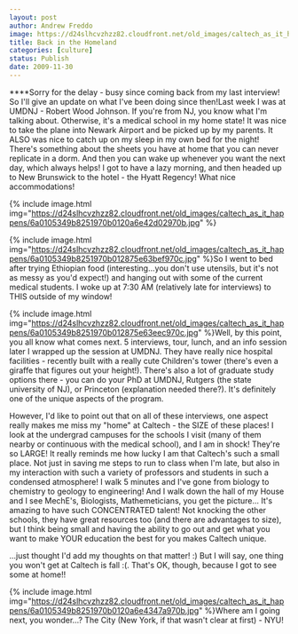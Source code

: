 ```yaml
---
layout: post
author: Andrew Freddo
image: https://d24slhcvzhzz82.cloudfront.net/old_images/caltech_as_it_happens/6a0105349b8251970b012875e63cac970c.jpg
title: Back in the Homeland
categories: [culture]
status: Publish
date: 2009-11-30
---
```


****Sorry for the delay - busy since coming back from my last interview! So I'll give an update on what I've been doing since then!Last week I was at UMDNJ - Robert Wood Johnson. If you're from NJ, you know what I'm talking about. Otherwise, it's a medical school in my home state! It was nice to take the plane into Newark Airport and be picked up by my parents. It ALSO was nice to catch up on my sleep in my own bed for the night! There's something about the sheets you have at home that you can never replicate in a dorm. And then you can wake up whenever you want the next day, which always helps! I got to have a lazy morning, and then headed up to New Brunswick to the hotel - the Hyatt Regency! What nice accommodations!


{% include image.html img="https://d24slhcvzhzz82.cloudfront.net/old_images/caltech_as_it_happens/6a0105349b8251970b0120a6e42d02970b.jpg" %}

{% include image.html img="https://d24slhcvzhzz82.cloudfront.net/old_images/caltech_as_it_happens/6a0105349b8251970b012875e63bef970c.jpg" %}So I went to bed after trying Ethiopian food (interesting...you don't use utensils, but it's not as messy as you'd expect!) and hanging out with some of the current medical students. I woke up at 7:30 AM (relatively late for interviews) to THIS outside of my window!

{% include image.html img="https://d24slhcvzhzz82.cloudfront.net/old_images/caltech_as_it_happens/6a0105349b8251970b012875e63eec970c.jpg" %}Well, by this point, you all know what comes next. 5 interviews, tour, lunch, and an info session later I wrapped up the session at UMDNJ. They have really nice hospital facilities - recently built with a really cute Children's tower (there's even a giraffe that figures out your height!). There's also a lot of graduate study options there - you can do your PhD at UMDNJ, Rutgers (the state university of NJ), or Princeton (explanation needed there?). It's definitely one of the unique aspects of the program.

However, I'd like to point out that on all of these interviews, one aspect really makes me miss my "home" at Caltech - the SIZE of these places! I look at the undergrad campuses for the schools I visit (many of them nearby or continuous with the medical school), and I am in shock! They're so LARGE! It really reminds me how lucky I am that Caltech's such a small place. Not just in saving me steps to run to class when I'm late, but also in my interaction with such a variety of professors and students in such a condensed atmosphere! I walk 5 minutes and I've gone from biology to chemistry to geology to engineering! And I walk down the hall of my House and I see MechE's, Biologists, Mathemeticians, you get the picture... It's amazing to have such CONCENTRATED talent! Not knocking the other schools, they have great resources too (and there are advantages to size), but I think being small and having the ability to go out and get what you want to make YOUR education the best for you makes Caltech unique.

...just thought I'd add my thoughts on that matter! :)
But I will say, one thing you won't get at Caltech is fall :(. That's OK, though, because I got to see some at home!!

{% include image.html img="https://d24slhcvzhzz82.cloudfront.net/old_images/caltech_as_it_happens/6a0105349b8251970b0120a6e4347a970b.jpg" %}Where am I going next, you wonder...? The City (New York, if that wasn't clear at first) - NYU!
